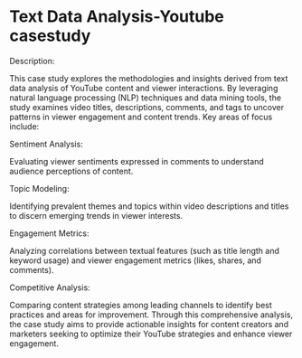 # Text Data Analysis-Youtube casestudy
Description:

This case study explores the methodologies and insights derived from text data analysis of YouTube content and viewer interactions. By leveraging natural language processing (NLP) techniques and data mining tools, the study examines video titles, descriptions, comments, and tags to uncover patterns in viewer engagement and content trends. Key areas of focus include:

Sentiment Analysis:

Evaluating viewer sentiments expressed in comments to understand audience perceptions of content.

Topic Modeling:

Identifying prevalent themes and topics within video descriptions and titles to discern emerging trends in viewer interests.

Engagement Metrics:

Analyzing correlations between textual features (such as title length and keyword usage) and viewer engagement metrics (likes, shares, and comments).

Competitive Analysis:

Comparing content strategies among leading channels to identify best practices and areas for improvement. Through this comprehensive analysis, the case study aims to provide actionable insights for content creators and marketers seeking to optimize their YouTube strategies and enhance viewer engagement.
